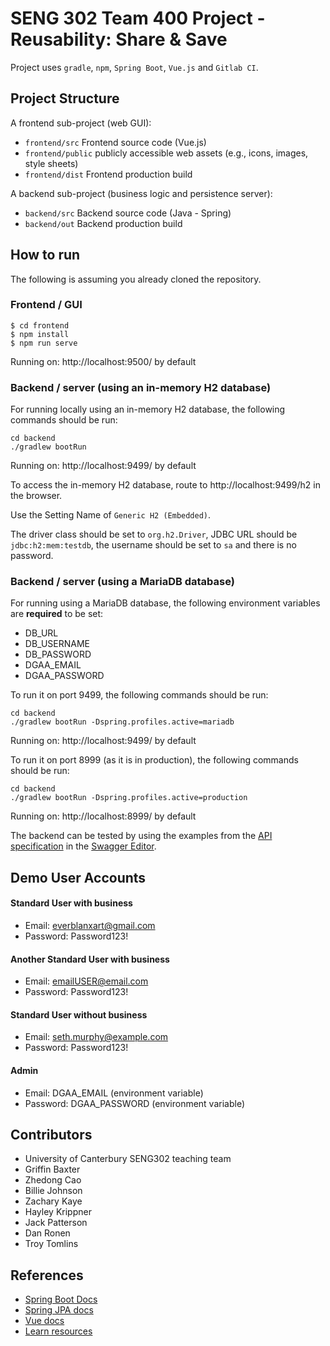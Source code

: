 # SENG 302 Team 400 Project - Reusability: Share & Save

Project uses `gradle`, `npm`, `Spring Boot`, `Vue.js` and `Gitlab CI`.

## Project Structure

A frontend sub-project (web GUI):

- `frontend/src` Frontend source code (Vue.js)
- `frontend/public` publicly accessible web assets (e.g., icons, images, style sheets)
- `frontend/dist` Frontend production build

A backend sub-project (business logic and persistence server):

- `backend/src` Backend source code (Java - Spring)
- `backend/out` Backend production build

## How to run

The following is assuming you already cloned the repository.

### Frontend / GUI

    $ cd frontend
    $ npm install
    $ npm run serve

Running on: http://localhost:9500/ by default

### Backend / server (using an in-memory H2 database)

For running locally using an in-memory H2 database, the following commands should be run:

    cd backend
    ./gradlew bootRun

Running on: http://localhost:9499/ by default

To access the in-memory H2 database, route to http://localhost:9499/h2 in the browser.

Use the Setting Name of `Generic H2 (Embedded)`.

The driver class should be set to `org.h2.Driver`, JDBC URL should be `jdbc:h2:mem:testdb`, the username should be set to `sa` and there is no password.

### Backend / server (using a MariaDB database)

For running using a MariaDB database, the following environment variables are **required** to be set:
* DB_URL
* DB_USERNAME
* DB_PASSWORD
* DGAA_EMAIL
* DGAA_PASSWORD

To run it on port 9499, the following commands should be run:

    cd backend
    ./gradlew bootRun -Dspring.profiles.active=mariadb

Running on: http://localhost:9499/ by default

To run it on port 8999 (as it is in production), the following commands should be run:

    cd backend
    ./gradlew bootRun -Dspring.profiles.active=production

Running on: http://localhost:8999/ by default

The backend can be tested by using the examples from the [API specification](https://eng-git.canterbury.ac.nz/seng302-2021/seng302-api-spec-2021) in the [Swagger Editor](https://editor.swagger.io/).

## Demo User Accounts

#### Standard User with business
- Email: everblanxart@gmail.com
- Password: Password123!

#### Another Standard User with business
- Email: emailUSER@email.com
- Password: Password123!

#### Standard User without business
- Email: seth.murphy@example.com
- Password: Password123!

#### Admin
- Email: DGAA_EMAIL (environment variable)
- Password: DGAA_PASSWORD (environment variable)


## Contributors

- University of Canterbury SENG302 teaching team
- Griffin Baxter
- Zhedong Cao
- Billie Johnson
- Zachary Kaye
- Hayley Krippner
- Jack Patterson
- Dan Ronen
- Troy Tomlins

## References

- [Spring Boot Docs](https://docs.spring.io/spring-boot/docs/current/reference/htmlsingle/)
- [Spring JPA docs](https://docs.spring.io/spring-data/jpa/docs/current/reference/html/)
- [Vue docs](https://vuejs.org/v2/guide/)
- [Learn resources](https://learn.canterbury.ac.nz/course/view.php?id=10577&section=11)
